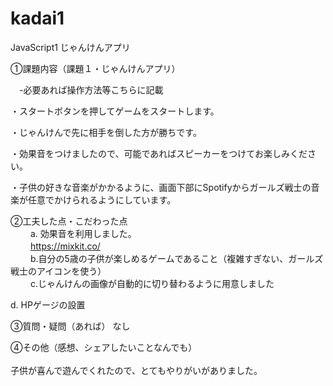 # kadai1
JavaScript1 じゃんけんアプリ

①課題内容（課題１・じゃんけんアプリ）

　-必要あれば操作方法等こちらに記載
 
 ・スタートボタンを押してゲームをスタートします。 
 
 ・じゃんけんで先に相手を倒した方が勝ちです。  
 
 ・効果音をつけましたので、可能であればスピーカーをつけてお楽しみください。　　　　   　
 
 ・子供の好きな音楽がかかるように、画面下部にSpotifyからガールズ戦士の音楽が任意でかけられるようにしています。 

②工夫した点・こだわった点<br>
　　
a. 効果音を利用しました。<br> 
　　
https://mixkit.co/ <br>
　　
b.自分の5歳の子供が楽しめるゲームであること（複雑すぎない、ガールズ戦士のアイコンを使う） <br>
　　
c.じゃんけんの画像が自動的に切り替わるように用意しました <br>

d. HPゲージの設置 <br>

③質問・疑問（あれば） なし <br>
 
④その他（感想、シェアしたいことなんでも）<br>  
子供が喜んで遊んでくれたので、とてもやりがいがありました。 <br>
